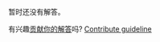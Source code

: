 
暂时还没有解答。

有兴趣[贡献你的解答](https://github.com/BFEdev/BFE.dev-solutions/blob/main/typescript/asserts-never_zh.md)吗? [Contribute guideline](https://github.com/BFEdev/BFE.dev-solutions#how-to-contribute)
